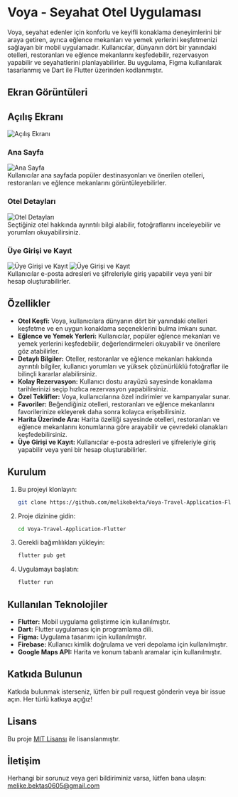 # Voya - Seyahat Otel Uygulaması

Voya, seyahat edenler için konforlu ve keyifli konaklama deneyimlerini bir araya getiren, ayrıca eğlence mekanları ve yemek yerlerini keşfetmenizi sağlayan bir mobil uygulamadır. Kullanıcılar, dünyanın dört bir yanındaki otelleri, restoranları ve eğlence mekanlarını keşfedebilir, rezervasyon yapabilir ve seyahatlerini planlayabilirler. Bu uygulama, Figma kullanılarak tasarlanmış ve Dart ile Flutter üzerinden kodlanmıştır.

## Ekran Görüntüleri

## Açılış Ekranı
![Açılış Ekranı](assets/git-image/1.JPG) <br>

### Ana Sayfa
![Ana Sayfa](assets/git-image/2.JPG) <br>
Kullanıcılar ana sayfada popüler destinasyonları ve önerilen otelleri, restoranları ve eğlence mekanlarını görüntüleyebilirler.

### Otel Detayları
![Otel Detayları](assets/git-image/3.JPG) <br>
Seçtiğiniz otel hakkında ayrıntılı bilgi alabilir, fotoğraflarını inceleyebilir ve yorumları okuyabilirsiniz.

### Üye Girişi ve Kayıt
![Üye Girişi ve Kayıt](assets/git-image/4.JPG)
![Üye Girişi ve Kayıt](assets/git-image/5.JPG) <br>
Kullanıcılar e-posta adresleri ve şifreleriyle giriş yapabilir veya yeni bir hesap oluşturabilirler.

## Özellikler

- **Otel Keşfi:** Voya, kullanıcılara dünyanın dört bir yanındaki otelleri keşfetme ve en uygun konaklama seçeneklerini bulma imkanı sunar.
- **Eğlence ve Yemek Yerleri:** Kullanıcılar, popüler eğlence mekanları ve yemek yerlerini keşfedebilir, değerlendirmeleri okuyabilir ve önerilere göz atabilirler.
- **Detaylı Bilgiler:** Oteller, restoranlar ve eğlence mekanları hakkında ayrıntılı bilgiler, kullanıcı yorumları ve yüksek çözünürlüklü fotoğraflar ile bilinçli kararlar alabilirsiniz.
- **Kolay Rezervasyon:** Kullanıcı dostu arayüzü sayesinde konaklama tarihlerinizi seçip hızlıca rezervasyon yapabilirsiniz.
- **Özel Teklifler:** Voya, kullanıcılarına özel indirimler ve kampanyalar sunar.
- **Favoriler:** Beğendiğiniz otelleri, restoranları ve eğlence mekanlarını favorilerinize ekleyerek daha sonra kolayca erişebilirsiniz.
- **Harita Üzerinde Ara:** Harita özelliği sayesinde otelleri, restoranları ve eğlence mekanlarını konumlarına göre arayabilir ve çevredeki olanakları keşfedebilirsiniz.
- **Üye Girişi ve Kayıt:** Kullanıcılar e-posta adresleri ve şifreleriyle giriş yapabilir veya yeni bir hesap oluşturabilirler.

## Kurulum

1. Bu projeyi klonlayın:
    ```bash
    git clone https://github.com/melikebekta/Voya-Travel-Application-Flutter
    ```
2. Proje dizinine gidin:
    ```bash
    cd Voya-Travel-Application-Flutter
    ```
3. Gerekli bağımlılıkları yükleyin:
    ```bash
    flutter pub get
    ```
4. Uygulamayı başlatın:
    ```bash
    flutter run
    ```

## Kullanılan Teknolojiler

- **Flutter:** Mobil uygulama geliştirme için kullanılmıştır.
- **Dart:** Flutter uygulaması için programlama dili.
- **Figma:** Uygulama tasarımı için kullanılmıştır.
- **Firebase:** Kullanıcı kimlik doğrulama ve veri depolama için kullanılmıştır.
- **Google Maps API:** Harita ve konum tabanlı aramalar için kullanılmıştır.

## Katkıda Bulunun

Katkıda bulunmak isterseniz, lütfen bir pull request gönderin veya bir issue açın. Her türlü katkıya açığız!

## Lisans

Bu proje [MIT Lisansı](LICENSE) ile lisanslanmıştır.

## İletişim

Herhangi bir sorunuz veya geri bildiriminiz varsa, lütfen bana ulaşın:  [melike.bektas0605@gmail.com](melike.bektas0605@gmail.com)
